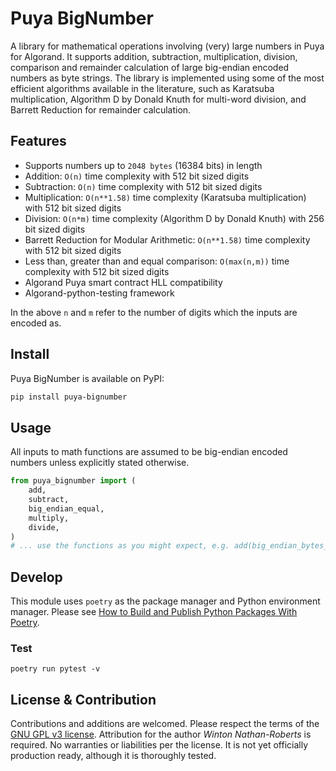 # Puya BigNumber

A library for mathematical operations involving (very) large numbers in Puya for Algorand. It supports addition, subtraction, multiplication, division, comparison and remainder calculation of large big-endian encoded numbers as byte strings. The library is implemented using some of the most efficient algorithms available in the literature, such as Karatsuba multiplication, Algorithm D by Donald Knuth for multi-word division, and Barrett Reduction for remainder calculation.

## Features

 - Supports numbers up to `2048 bytes` (16384 bits) in length 
 - Addition: `O(n)` time complexity with 512 bit sized digits
 - Subtraction: `O(n)` time complexity with 512 bit sized digits
 - Multiplication: `O(n**1.58)` time complexity (Karatsuba multiplication) with 512 bit sized digits
 - Division: `O(n*m)` time complexity (Algorithm D by Donald Knuth) with 256 bit sized digits
 - Barrett Reduction for Modular Arithmetic: `O(n**1.58)` time complexity with 512 bit sized digits
 - Less than, greater than and equal comparison: `O(max(n,m))` time complexity with 512 bit sized digits
 - Algorand Puya smart contract HLL compatibility
 - Algorand-python-testing framework

In the above `n` and `m` refer to the number of digits which the inputs are encoded as.

## Install

Puya BigNumber is available on PyPI:

```sh
pip install puya-bignumber
```

## Usage

All inputs to math functions are assumed to be big-endian encoded numbers unless explicitly stated otherwise.

```python
from puya_bignumber import (
    add,
    subtract,
    big_endian_equal,
    multiply,
    divide,
)
# ... use the functions as you might expect, e.g. add(big_endian_bytes_a, big_endian_bytes_b)
```

## Develop

This module uses `poetry` as the package manager and Python environment manager. Please see [How to Build and Publish Python Packages With Poetry](https://www.freecodecamp.org/news/how-to-build-and-publish-python-packages-with-poetry/).

### Test

```
poetry run pytest -v
```

## License & Contribution

Contributions and additions are welcomed. Please respect the terms of the [GNU GPL v3 license](./LICENSE). Attribution for the author _Winton Nathan-Roberts_ is required. No warranties or liabilities per the license. It is not yet officially production ready, although it is thoroughly tested.
